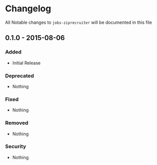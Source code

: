 # Changelog
All Notable changes to `jobs-ziprecruiter` will be documented in this file

## 0.1.0 - 2015-08-06

### Added
- Initial Release

### Deprecated
- Nothing

### Fixed
- Nothing

### Removed
- Nothing

### Security
- Nothing
